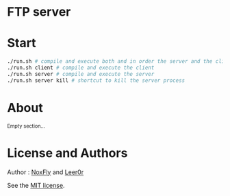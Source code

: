 # FTP server

# Start

```sh
./run.sh # compile and execute both and in order the server and the client
./run.sh client # compile and execute the client
./run.sh server # compile and execute the server
./run.sh server kill # shortcut to kill the server process
```

# About

<small>Empty section...</small>

# License and Authors

Author : [NoxFly](https://github.com/NoxFly) and [Leer0r](https://github.com/Leer0r)

See the [MIT license](./License).
